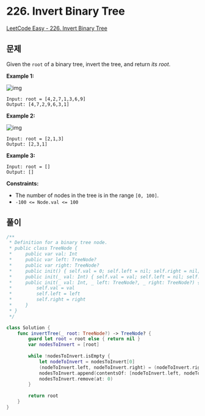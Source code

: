 # 226. Invert Binary Tree

[LeetCode Easy - 226. Invert Binary Tree](https://leetcode.com/problems/invert-binary-tree/)



## 문제

Given the `root` of a binary tree, invert the tree, and return *its root*.

 

**Example 1:**

![img](https://assets.leetcode.com/uploads/2021/03/14/invert1-tree.jpg)

```
Input: root = [4,2,7,1,3,6,9]
Output: [4,7,2,9,6,3,1]
```

**Example 2:**

![img](https://assets.leetcode.com/uploads/2021/03/14/invert2-tree.jpg)

```
Input: root = [2,1,3]
Output: [2,3,1]
```

**Example 3:**

```
Input: root = []
Output: []
```

 

**Constraints:**

- The number of nodes in the tree is in the range `[0, 100]`.
- `-100 <= Node.val <= 100`



## 풀이

```swift
/**
 * Definition for a binary tree node.
 * public class TreeNode {
 *     public var val: Int
 *     public var left: TreeNode?
 *     public var right: TreeNode?
 *     public init() { self.val = 0; self.left = nil; self.right = nil; }
 *     public init(_ val: Int) { self.val = val; self.left = nil; self.right = nil; }
 *     public init(_ val: Int, _ left: TreeNode?, _ right: TreeNode?) {
 *         self.val = val
 *         self.left = left
 *         self.right = right
 *     }
 * }
 */

class Solution {
    func invertTree(_ root: TreeNode?) -> TreeNode? {
        guard let root = root else { return nil }
        var nodesToInvert = [root]
        
        while !nodesToInvert.isEmpty {
            let nodeToInvert = nodesToInvert[0]
            (nodeToInvert.left, nodeToInvert.right) = (nodeToInvert.right, nodeToInvert.left)
            nodesToInvert.append(contentsOf: [nodeToInvert.left, nodeToInvert.right].compactMap{ $0 })
            nodesToInvert.remove(at: 0)
        }
    
        return root
    }
}
```

